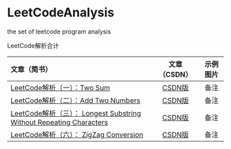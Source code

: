 # LeetCodeAnalysis

the set of leetcode program analysis

LeetCode解析合计

| 文章（简书）|文章（CSDN）|示例图片|
| :------ | :------:|:------:|
|[LeetCode解析（一）：Two Sum](https://www.jianshu.com/p/f6fc8b713abb) |[CSDN版]()|备注|
| [LeetCode解析（二）：Add Two Numbers](https://www.jianshu.com/p/54ee49be203a)| [CSDN版]()|备注|
| [LeetCode解析（三）： Longest Substring Without Repeating Characters](https://www.jianshu.com/p/d1d01d01d082)| [CSDN版]()|备注|
| [LeetCode解析（六）： ZigZag Conversion](https://www.jianshu.com/p/7aa7840b7176)| [CSDN版]()|备注|
